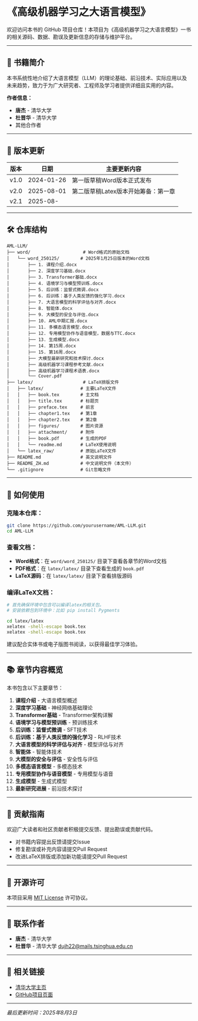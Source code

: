 # **《高级机器学习之大语言模型》**

欢迎访问本书的 GitHub 项目仓库！本项目为《高级机器学习之大语言模型》一书的相关源码、数据、勘误及更新信息的存储与维护平台。

---

## **📖 书籍简介**

本书系统性地介绍了大语言模型（LLM）的理论基础、前沿技术、实际应用以及未来趋势，致力于为广大研究者、工程师及学习者提供详细且实用的内容。

**作者信息：**

- **唐杰** - 清华大学
- **杜晋华** - 清华大学
- 其他合作者

---

## **🚀 版本更新**

| **版本** | **日期** | **主要更新内容**              |
| -------------- | -------------- | ----------------------------------- |
| v1.0           | 2024-01-26     | 第一版草稿Word版本正式发布          |
| v2.0           | 2025-08-01     | 第二版草稿Latex版本开始筹备：第一章 |
| v2.1           | 2025-08-       |                                     |

---

## **🛠️ 仓库结构**

```
AML-LLM/
├── word/                    # Word格式的原始文档
│   └── word_250125/        # 2025年1月25日版本的Word文档
│       ├── 1. 课程介绍.docx
│       ├── 2. 深度学习基础.docx
│       ├── 3. Transformer基础.docx
│       ├── 4. 语境学习与模型预训练.docx
│       ├── 5. 后训练：监督式微调.docx
│       ├── 6. 后训练：基于人类反馈的强化学习.docx
│       ├── 7. 大语言模型的科学评估与对齐.docx
│       ├── 8. 智能体.docx
│       ├── 9. 大模型的安全与评估.docx
│       ├── 10. AML中期汇报.docx
│       ├── 11. 多模态语言模型.docx
│       ├── 12. 专用模型协作与语音模型，数据与TTC.docx
│       ├── 13. 生成模型.docx
│       ├── 14. 第15周.docx
│       ├── 15. 第16周.docx
│       ├── 大模型最新研究和技术探讨.docx
│       ├── 高级机器学习课程参考文献.docx
│       ├── 高级机器学习课程术语表.docx
│       └── Cover.pdf
├── latex/                   # LaTeX排版文件
│   ├── latex/              # 主要LaTeX文件
│   │   ├── book.tex        # 主文档
│   │   ├── title.tex       # 标题页
│   │   ├── preface.tex     # 前言
│   │   ├── chapter1.tex    # 第1章
│   │   ├── chapter2.tex    # 第2章
│   │   ├── figures/        # 图片资源
│   │   ├── attachment/     # 附件
│   │   ├── book.pdf        # 生成的PDF
│   │   └── readme.md       # LaTeX使用说明
│   └── latex_raw/          # 原始LaTeX文件
├── README.md               # 英文说明文件
├── README_ZH.md            # 中文说明文件（本文件）
└── .gitignore              # Git忽略文件
```

---

## **🔧 如何使用**

### 克隆本仓库：

```bash
git clone https://github.com/yourusername/AML-LLM.git
cd AML-LLM
```

### 查看文档：

- **Word格式**：在 `word/word_250125/` 目录下查看各章节的Word文档
- **PDF格式**：在 `latex/latex/` 目录下查看生成的 `book.pdf`
- **LaTeX源码**：在 `latex/latex/` 目录下查看排版源码

### 编译LaTeX文档：

```bash
# 首先确保环境中包含可以编译latex的相关包。
# 安装依赖包到环境中：比如 pip install Pygments

cd latex/latex
xelatex -shell-escape book.tex
xelatex -shell-escape book.tex
```

建议配合实体书或电子版图书阅读，以获得最佳学习体验。

---

## **📚 章节内容概览**

本书包含以下主要章节：

1. **课程介绍** - 大语言模型概述
2. **深度学习基础** - 神经网络基础理论
3. **Transformer基础** - Transformer架构详解
4. **语境学习与模型预训练** - 预训练技术
5. **后训练：监督式微调** - SFT技术
6. **后训练：基于人类反馈的强化学习** - RLHF技术
7. **大语言模型的科学评估与对齐** - 模型评估与对齐
8. **智能体** - 智能体技术
9. **大模型的安全与评估** - 安全性与评估
10. **多模态语言模型** - 多模态技术
11. **专用模型协作与语音模型** - 专用模型与语音
12. **生成模型** - 生成式模型
13. **最新研究进展** - 前沿技术探讨

---

## **🙌 贡献指南**

欢迎广大读者和社区贡献者积极提交反馈、提出勘误或贡献代码。

* 对书籍内容提出反馈请提交Issue
* 修复勘误或补充内容请提交Pull Request
* 改进LaTeX排版或添加新功能请提交Pull Request

---

## **📜 开源许可**

本项目采用 [MIT License](LICENSE) 许可协议。

---

## **📧 联系作者**

* **唐杰** - 清华大学
* **杜晋华** - 清华大学 dujh22@mails.tsinghua.edu.cn

---

## **🔗 相关链接**

* [清华大学主页](https://www.tsinghua.edu.cn/)
* [GitHub项目页面](https://github.com/dujh22/AML-LLM)

---

*最后更新时间：2025年8月3日*
